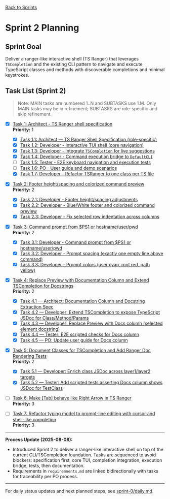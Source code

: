 <!--
SPDX-License-Identifier: AGPL-3.0-only + AI-GPL-Addendum
Copyright (c) 2025 The Web4Articles Authors
Copyleft: See AGPLv3 (./LICENSE) and AI-GPL Addendum (./AI-GPL.md)
Backlinks: /LICENSE , /AI-GPL.md
Use of `scrum.pmo` roles/process docs with AI is subject to AI-GPL copyleft unless dual-licensed.
-->

[Back to Sprints](../)

# Sprint 2 Planning

## Sprint Goal
Deliver a ranger-like interactive shell (TS Ranger) that leverages `TSCompletion` and the existing CLI pattern to navigate and execute TypeScript classes and methods with discoverable completions and minimal keystrokes.

## Task List (Sprint 2)

> Note: MAIN tasks are numbered 1..N and SUBTASKS use 1.M. Only MAIN tasks may be in refinement; SUBTASKS are role-specific and skip refinement.

- [x] [Task 1: Architect - TS Ranger shell specification](./task-1.md)  
  **Priority:** 1
  - [x] [Task 1.1: Architect — TS Ranger Shell Specification (role-specific)](./task-1.1-architect-ranger-spec.md)
  - [x] [Task 1.2: Developer - Interactive TUI shell (core navigation)](./task-1.2-developer-ranger-tui.md)
  - [x] [Task 1.3: Developer - Integrate `TSCompletion` for live suggestions](./task-1.3-developer-completion-integration.md)
  - [x] [Task 1.4: Developer - Command execution bridge to `DefaultCLI`](./task-1.4-developer-execution-bridge.md)
  - [ ] [Task 1.5: Tester - E2E keyboard navigation and execution tests](./task-1.5-tester-e2e-tests.md)
  - [ ] [Task 1.6: PO - User guide and demo scenarios](./task-1.6-po-user-guide.md)
  - [x] [Task 1.7: Developer - Refactor TSRanger to one class per TS file](./task-1.7-developer-refactor-tsranger.md)
  
- [x] [Task 2: Footer height/spacing and colorized command preview](./task-2.md)  
  **Priority:** 2
  - [x] [Task 2.1: Developer - Footer height/spacing adjustments](./task-2.1-developer-footer-height-and-spacing.md)
  - [x] [Task 2.2: Developer - Blue/White footer and colorized command preview](./task-2.2-developer-footer-and-color-preview.md)
  - [x] [Task 2.3: Developer - Fix selected row indentation across columns](./task-2.3-developer-fix-selected-row-indentation.md)
  
- [x] [Task 3: Command prompt from $PS1 or hostname/user/pwd](./task-3.md)  
  **Priority:** 2
  - [x] [Task 3.1: Developer - Command prompt from $PS1 or hostname/user/pwd](./task-3.1-developer-command-prompt-ps1.md)
  - [x] [Task 3.2: Developer - Prompt spacing (exactly one empty line above command)](./task-3.2-developer-prompt-spacing.md)
  - [x] [Task 3.3: Developer - Prompt colors (user cyan, root red, path yellow)](./task-3.3-developer-prompt-colors.md)

- [x] [Task 4: Replace Preview with Documentation Column and Extend TSCompletion for Docstrings](./task-4.md)  
  **Priority:** 2
  - [x] [Task 4.1 — Architect: Documentation Column and Docstring Extraction Spec](./task-4.1-architect-docs-spec.md)
  - [x] [Task 4.2 — Developer: Extend TSCompletion to expose TypeScript JSDoc for Class/Method/Params](./task-4.2-developer-tscompletion-docs.md)
  - [x] [Task 4.3 — Developer: Replace Preview with Docs column (selected element docstring)](./task-4.3-developer-docs-column.md)
  - [x] [Task 4.4 — Tester: E2E scripted checks for Docs column](./task-4.4-tester-e2e-docs.md)
  - [x] [Task 4.5 — PO: Update user guide for Docs column](./task-4.5-po-user-guide-update.md)

- [x] [Task 5: Document Classes for TSCompletion and Add Ranger Doc Rendering Tests](./task-5.md)  
  **Priority:** 2
  - [x] [Task 5.1 — Developer: Enrich class JSDoc across layer1/layer2 targets](./task-5.1-developer-enrich-jsdoc.md)
  - [x] [Task 5.2 — Tester: Add scripted tests asserting Docs column shows JSDoc for TestClass](./task-5.2-tester-docs-column-tests.md)

- [ ] [Task 6: Make [Tab] behave like Right Arrow in TS Ranger](./task-6.md)  
  **Priority:** 3

- [ ] [Task 7: Refactor typing model to prompt-line editing with cursor and shell-like completion](./task-7.md)  
  **Priority:** 3

---

**Process Update (2025-08-08):**
- Introduced Sprint 2 to deliver a ranger-like interactive shell on top of the current CLI/TSCompletion foundation. Tasks are sequenced to avoid blockers: specification first, core TUI, completion integration, execution bridge, tests, then documentation.
- Requirements in `requiremnents.md` are linked bidirectionally with tasks for traceability per PO process.

---

For daily status updates and next planned steps, see [sprint-0/daily.md](../sprint-0/daily.md).
